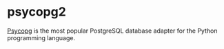 # psycopg2 
[Psycopg](https://www.psycopg.org/docs/index.html) is the most popular PostgreSQL database adapter for the Python programming language.
